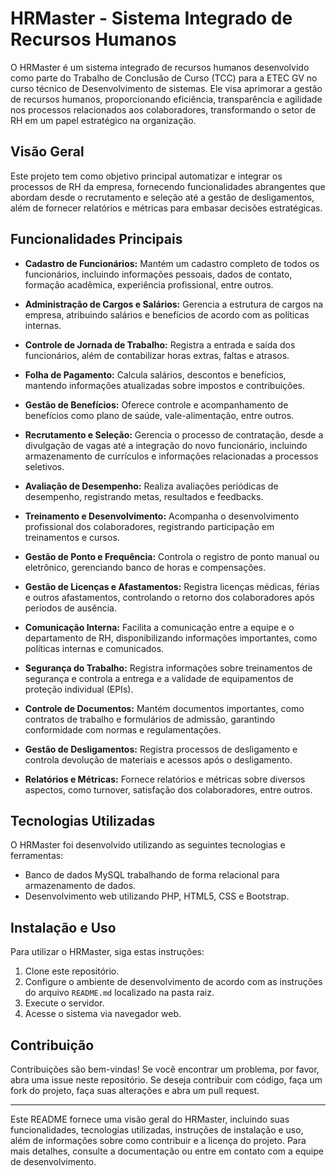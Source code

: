 # HRMaster - Sistema Integrado de Recursos Humanos

O HRMaster é um sistema integrado de recursos humanos desenvolvido como parte do Trabalho de Conclusão de Curso (TCC) para a ETEC GV no curso técnico de Desenvolvimento de sistemas. Ele visa aprimorar a gestão de recursos humanos, proporcionando eficiência, transparência e agilidade nos processos relacionados aos colaboradores, transformando o setor de RH em um papel estratégico na organização.

## Visão Geral

Este projeto tem como objetivo principal automatizar e integrar os processos de RH da empresa, fornecendo funcionalidades abrangentes que abordam desde o recrutamento e seleção até a gestão de desligamentos, além de fornecer relatórios e métricas para embasar decisões estratégicas.

## Funcionalidades Principais

- **Cadastro de Funcionários:** Mantém um cadastro completo de todos os funcionários, incluindo informações pessoais, dados de contato, formação acadêmica, experiência profissional, entre outros.

- **Administração de Cargos e Salários:** Gerencia a estrutura de cargos na empresa, atribuindo salários e benefícios de acordo com as políticas internas.

- **Controle de Jornada de Trabalho:** Registra a entrada e saída dos funcionários, além de contabilizar horas extras, faltas e atrasos.

- **Folha de Pagamento:** Calcula salários, descontos e benefícios, mantendo informações atualizadas sobre impostos e contribuições.

- **Gestão de Benefícios:** Oferece controle e acompanhamento de benefícios como plano de saúde, vale-alimentação, entre outros.

- **Recrutamento e Seleção:** Gerencia o processo de contratação, desde a divulgação de vagas até a integração do novo funcionário, incluindo armazenamento de currículos e informações relacionadas a processos seletivos.

- **Avaliação de Desempenho:** Realiza avaliações periódicas de desempenho, registrando metas, resultados e feedbacks.

- **Treinamento e Desenvolvimento:** Acompanha o desenvolvimento profissional dos colaboradores, registrando participação em treinamentos e cursos.

- **Gestão de Ponto e Frequência:** Controla o registro de ponto manual ou eletrônico, gerenciando banco de horas e compensações.

- **Gestão de Licenças e Afastamentos:** Registra licenças médicas, férias e outros afastamentos, controlando o retorno dos colaboradores após períodos de ausência.

- **Comunicação Interna:** Facilita a comunicação entre a equipe e o departamento de RH, disponibilizando informações importantes, como políticas internas e comunicados.

- **Segurança do Trabalho:** Registra informações sobre treinamentos de segurança e controla a entrega e a validade de equipamentos de proteção individual (EPIs).

- **Controle de Documentos:** Mantém documentos importantes, como contratos de trabalho e formulários de admissão, garantindo conformidade com normas e regulamentações.

- **Gestão de Desligamentos:** Registra processos de desligamento e controla devolução de materiais e acessos após o desligamento.

- **Relatórios e Métricas:** Fornece relatórios e métricas sobre diversos aspectos, como turnover, satisfação dos colaboradores, entre outros.

## Tecnologias Utilizadas

O HRMaster foi desenvolvido utilizando as seguintes tecnologias e ferramentas:

- Banco de dados MySQL trabalhando de forma relacional para armazenamento de dados.
- Desenvolvimento web utilizando PHP, HTML5, CSS e Bootstrap.

## Instalação e Uso

Para utilizar o HRMaster, siga estas instruções:

1. Clone este repositório.
2. Configure o ambiente de desenvolvimento de acordo com as instruções do arquivo `README.md` localizado na pasta raiz.
3. Execute o servidor.
4. Acesse o sistema via navegador web.

## Contribuição

Contribuições são bem-vindas! Se você encontrar um problema, por favor, abra uma issue neste repositório. Se deseja contribuir com código, faça um fork do projeto, faça suas alterações e abra um pull request.

---

Este README fornece uma visão geral do HRMaster, incluindo suas funcionalidades, tecnologias utilizadas, instruções de instalação e uso, além de informações sobre como contribuir e a licença do projeto. Para mais detalhes, consulte a documentação ou entre em contato com a equipe de desenvolvimento.